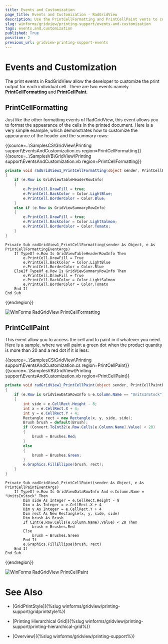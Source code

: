 ```yaml
---
title: Events and Customization
page_title: Events and Customization - RadGridView
description: Use the PrintCellFormatting and PrintCellPaint vents to customize the printed document.
slug: winforms/gridview/printing-support/events-and-customization
tags: events,and,customization
published: True
position: 2
previous_url: gridview-printing-support-events
---
```


# Events and Customization

The print events in RadGridView allow the developer to customize the print output for each individual cell. There are two events namely __PrintCellFormatting__ and __PrintCellPaint__.

## PrintCellFormatting

Just like the other formatting events of RadGridView, this event allows you to format the appearance of the cells in the printed document. Here is a very simple example, which demonstrates how to customize the appearance of the header and the summary rows:

{{source=..\SamplesCS\GridView\Printing support\EventsAndCustomization.cs region=PrintCellFormatting}} 
{{source=..\SamplesVB\GridView\Printing support\EventsAndCustomization.vb region=PrintCellFormatting}} 

````C#
private void radGridView1_PrintCellFormatting(object sender, PrintCellFormattingEventArgs e)
{
    if (e.Row is GridViewTableHeaderRowInfo)
    {
        e.PrintCell.DrawFill = true;
        e.PrintCell.BackColor = Color.LightBlue;
        e.PrintCell.BorderColor = Color.Blue;
    }
    else if (e.Row is GridViewSummaryRowInfo)
    {
        e.PrintCell.DrawFill = true;
        e.PrintCell.BackColor = Color.LightSalmon;
        e.PrintCell.BorderColor = Color.Tomato;
    }
}

````
````VB.NET
Private Sub radGridView1_PrintCellFormatting(sender As Object, e As PrintCellFormattingEventArgs)
    If TypeOf e.Row Is GridViewTableHeaderRowInfo Then
        e.PrintCell.DrawFill = True
        e.PrintCell.BackColor = Color.LightBlue
        e.PrintCell.BorderColor = Color.Blue
    ElseIf TypeOf e.Row Is GridViewSummaryRowInfo Then
        e.PrintCell.DrawFill = True
        e.PrintCell.BackColor = Color.LightSalmon
        e.PrintCell.BorderColor = Color.Tomato
    End If
End Sub

````

{{endregion}} 


![WinForms RadGridView PrintCellFormatting](images/gridview-printing-support-events001.png)

## PrintCellPaint

This event allow you to access the cell and to paint in it whatever you need. Here is a sample, where we will paint a green dot when the product quantity is more than 20 and a red dot if it is less:

{{source=..\SamplesCS\GridView\Printing support\EventsAndCustomization.cs region=PrintCellPaint}} 
{{source=..\SamplesVB\GridView\Printing support\EventsAndCustomization.vb region=PrintCellPaint}} 

````C#
private void radGridView1_PrintCellPaint(object sender, PrintCellPaintEventArgs e)
{
    if (e.Row is GridViewDataRowInfo & e.Column.Name == "UnitsInStock")
    {
        int side = e.CellRect.Height - 8;
        int x = e.CellRect.X + 4;
        int y = e.CellRect.Y + 4;
        Rectangle rect = new Rectangle(x, y, side, side);
        Brush brush = default(Brush);
        if (Convert.ToInt32(e.Row.Cells[e.Column.Name].Value) < 20)
        {
            brush = Brushes.Red;
        }
        else
        {
            brush = Brushes.Green;
        }
        e.Graphics.FillEllipse(brush, rect);
    }
}

````
````VB.NET
Private Sub radGridView1_PrintCellPaint(sender As Object, e As PrintCellPaintEventArgs)
    If TypeOf e.Row Is GridViewDataRowInfo And e.Column.Name = "UnitsInStock" Then
        Dim side As Integer = e.CellRect.Height - 8
        Dim x As Integer = e.CellRect.X + 4
        Dim y As Integer = e.CellRect.Y + 4
        Dim rect As New Rectangle(x, y, side, side)
        Dim brush As Brush
        If CInt(e.Row.Cells(e.Column.Name).Value) < 20 Then
            brush = Brushes.Red
        Else
            brush = Brushes.Green
        End If
        e.Graphics.FillEllipse(brush, rect)
    End If
End Sub

````

{{endregion}} 

![WinForms RadGridView PrintCellPaint](images/gridview-printing-support-events002.png)
# See Also
* [GridPrintStyle]({%slug winforms/gridview/printing-support/gridprintstyle%})

* [Printing Hierarchical Grid]({%slug winforms/gridview/printing-support/printing-hierarchical-grid%})

* [Overview]({%slug winforms/gridview/printing-support%})

